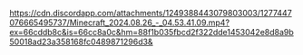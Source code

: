 https://cdn.discordapp.com/attachments/1249388443079803003/1277447076665495737/Minecraft_2024.08.26_-_04.53.41.09.mp4?ex=66cddb8c&is=66cc8a0c&hm=88f1b035fbcd2f322dde1453042e8d8a9b50018ad23a358168fc0489871296d3&
